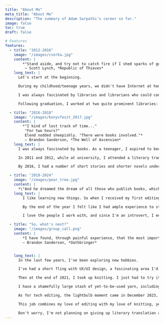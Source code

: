 ```yaml
---
title: "About Me"
meta_title: "About Me"
description: "The summary of Adam Sarpatki's career so far."
image: false
toc: true
draft: false

# Features
features:
  - title: "2012-2016"
    image: "/images/cserka.jpg"
    content: |
        *"Stand aside, and try not to catch fire if I shed sparks of genius."*  
         ― Scott Lynch, *Republic of Thieves*
    long_text: |
      Let's start at the beginning.

      During my childhood/teenage years, we didn't have Internet at home, and even when we did get it, it was painfully slow. Smartphones? No, sir, our phones were only capable of making calls and sending texts, nothing more. So, when I found myself with too much time on my hands and none of my friends available, I usually went to the library.

      I was always fascinated by libraries and librarians who could conjure up anything you were looking for, so it's not surprising that I graduated from Eötvös Loránd University as a library and information scientist, which is a fancy way of saying: a librarian. I wanted to become this wise and awe-inspiring owl of a person with the universe at his fingertips.

      Following graduation, I worked at two quite prominent libraries: the Central Library of the Hungarian Province of the Piarist Order, and the Library of the Hungarian Central Statistical Office. I worked as a cataloguing librarian, then later, at the public library section of the HCSO, as a reference librarian. And while I never became a wise and awe-inspiring owl, certainly not at 27 years of age, both were exciting opportunities, I met many great people, including one of my best friends. I also started contributing articles about speculative fiction to *SFmag*, an online magazine. However, another passion of mine was calling my name...

  - title: "2016-2018"
    image: "/images/konyvfeszt_2017.jpg"
    content: |
        *"I kind of lost track of time..."  
         "For two hours?"  
         Elend nodded sheepishly. "There were books involved."*  
         ― Brandon Sanderson, *The Well of Ascension*
    long_text: |
      I was always fascinated by books. As a teenager, I aspired to become a writer—we had a small writing group in high school; we would read and critique each other's work. That's when I first got interested in editing and translation, too. I attribute it all to Tamás Boldizsár Tóth, the Hungarian translator of the Harry Potter books. Between 1999 and 2008, regardless of how the author's public perception changed since then, the series left a big impression on me.

      In 2011 and 2012, while at university, I attended a literary translator workshop called MűMű, lead by Zsuzsa Hetényi, where we each had the opportunity to work on texts both as translators and editors. At the end of the year, these texts  got published, resulting in *Pofon* and *2Pofon*, two anthologies that I'm still immensely proud of—my first proper translations were two short stories by Sir Terry Pratchett.

      By 2016, I had a number of short stories and shorter novels under my belt, and I started working with Delta Vision, a Hungarian publisher of science fiction and fantasy works—in my free time, of course, since by then I had a job as a social media manager/customer service representative at a well-known Hungarian publishing group, GABO-Ciceró-Akkord. It was during this period that I learned how to effectively manage deadlines and establish healthy boundaries.

  - title: "2018-2024"
    image: "/images/pear_tree.jpg"
    content: |
      *\"And he dreamed the dream of all those who publish books, which was to have so much gold in your pockets that you would have to employ two people just to hold your trousers up.\"* ― Terry Pratchett, *Maskerade*
    long_text: |
        I like learning new things. So when I received my first editing assignment from Delta Vision in 2018, I was over the moon. And it was a book by Brandon Sanderson! I already worked as a translator on his works, but editing some of them as well was a dream come true.

        By the end of the year I felt like I had ample experience to start freelancing full-time. And I never looked back.

        I love the people I work with, and since I'm an introvert, I enjoy spending a lot of my time alone with one text or another. It's not all sunshine and rainbows, but I am able to set much healthier boundaries for myself, like not working after 5 p.m., and not working on the weekends. Sometimes it's unavoidable, but most of the time no lives are lost if I rest and recharge a bit.

  - title: "So, what's next?"
    image: "/images/group_call.png"
    content: |
        *I have found, through painful experience, that the most important step a person can take is always the next one.*  
        ― Brandon Sanderson, *Oathbringer*


    long_text: |
      In the last few years, I've been exploring new hobbies.

      I've had a short fling with UX/UI design, a fascinating area I'd love to revisit someday. I also began drawing fantasy maps, initially for our homebrew game, but now I [have a blog](https://flightlessmanticore.com/) and even a [Youtube channel](https://www.youtube.com/@flightless.manticore) under the name *The Flightless Manticore*—it's an inside joke.

      Then at the end of 2021, I took up knitting. I just had to try it. And I haven't stopped since. The idea of handmade clothes isn't foreign to me (my dad is a tailor), and since sewing machines intimidate me a bit, knitting is the next best thing.

      I have a shamefully large stash of yet-to-be-used yarn, including quite a few hand-dyed hanks by some lovely indie dyers. I love attending fibre festivals and meeting new people who share the same hobby. As an introvert and a bit socially awkward among new people, that's saying a lot. Knitting is something I could do 24/7 if the joints in my hands allowed it.

      As for tech editing, the lightbulb moment came in December 2023, when I was happily knitting away, not a care in the world, watching Roxanne Richardson's channel about some technique or another, and a video popped up that immediately caught my attention: [Knitting Tech Editors and Why They're So Important](https://www.youtube.com/watch?v=FPJlHIBVyhA). I never realised knitting tech editors even existed! Of course they did, but why didn't I know about them? Why didn't I know this would be an ideal career for me? I knew I had to try it, so I immediately took a deep dive.

      This job combines my love of editing with my love of knitting, yet it's so different from my usual novels and short stories. It's not better or worse, just different—refreshing.

      Don't worry, I'm not planning on giving up literary translation and editing novels. But tech editing is something unexpected, and I can't wait to see where it takes me.
---
```

